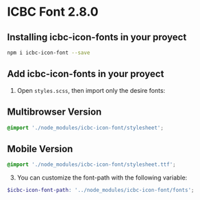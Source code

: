 
# ICBC Font 2.8.0

## Installing icbc-icon-fonts in your proyect
```bash
npm i icbc-icon-font --save
```

## Add icbc-icon-fonts in your proyect

1. Open `styles.scss`, then import only the desire fonts:

## Multibrowser Version

```scss
@import './node_modules/icbc-icon-font/stylesheet';
```

## Mobile Version

```scss
@import './node_modules/icbc-icon-font/stylesheet.ttf';
```


3. You can customize the font-path with the following variable:

```scss
$icbc-icon-font-path: '../node_modules/icbc-icon-font/fonts';
```
